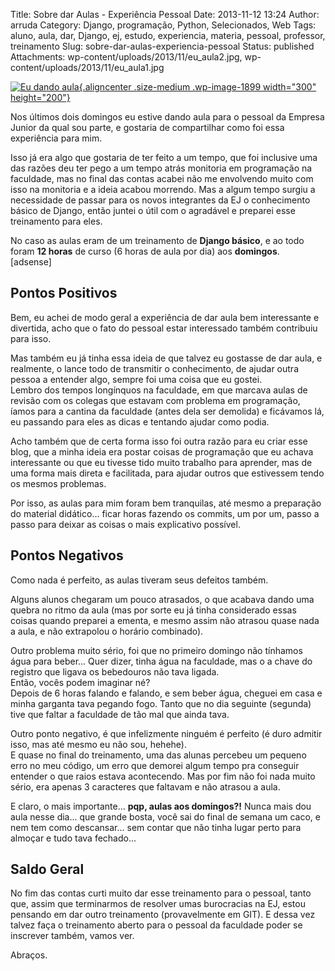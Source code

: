 Title: Sobre dar Aulas - Experiência Pessoal
Date: 2013-11-12 13:24
Author: arruda
Category: Django, programação, Python, Selecionados, Web
Tags: aluno, aula, dar, Django, ej, estudo, experiencia, materia, pessoal, professor, treinamento
Slug: sobre-dar-aulas-experiencia-pessoal
Status: published
Attachments: wp-content/uploads/2013/11/eu_aula2.jpg, wp-content/uploads/2013/11/eu_aula1.jpg

[![](http://www.arruda.blog.br/wp-content/uploads/2013/11/eu_aula2-300x200.jpg "Eu dando aula"){.aligncenter .size-medium .wp-image-1899 width="300" height="200"}]({static}wp-content/uploads/2013/11/eu_aula2.jpg)

Nos últimos dois domingos eu estive dando aula para o pessoal da Empresa Junior da qual sou parte, e gostaria de compartilhar como foi essa experiência para mim.

Isso já era algo que gostaria de ter feito a um tempo, que foi inclusive uma das razões deu ter pego a um tempo atrás monitoria em programação na faculdade, mas no final das contas acabei não me envolvendo muito com isso na monitoria e a ideia acabou morrendo. Mas a algum tempo surgiu a necessidade de passar para os novos integrantes da EJ o conhecimento básico de Django, então juntei o útil com o agradável e preparei esse treinamento para eles.

No caso as aulas eram de um treinamento de **Django básico**, e ao todo foram **12 horas** de curso (6 horas de aula por dia) aos **domingos**.  
\[adsense\]

Pontos Positivos
----------------

Bem, eu achei de modo geral a experiência de dar aula bem interessante e divertida, acho que o fato do pessoal estar interessado também contribuiu para isso.

Mas também eu já tinha essa ideia de que talvez eu gostasse de dar aula, e realmente, o lance todo de transmitir o conhecimento, de ajudar outra pessoa a entender algo, sempre foi uma coisa que eu gostei.  
Lembro dos tempos longínquos na faculdade, em que marcava aulas de revisão com os colegas que estavam com problema em programação, íamos para a cantina da faculdade (antes dela ser demolida) e ficávamos lá, eu passando para eles as dicas e tentando ajudar como podia.

Acho também que de certa forma isso foi outra razão para eu criar esse blog, que a minha ideia era postar coisas de programação que eu achava interessante ou que eu tivesse tido muito trabalho para aprender, mas de uma forma mais direta e facilitada, para ajudar outros que estivessem tendo os mesmos problemas.

Por isso, as aulas para mim foram bem tranquilas, até mesmo a preparação do material didático... ficar horas fazendo os commits, um por um, passo a passo para deixar as coisas o mais explicativo possível.

Pontos Negativos
----------------

Como nada é perfeito, as aulas tiveram seus defeitos também.

Alguns alunos chegaram um pouco atrasados, o que acabava dando uma quebra no ritmo da aula (mas por sorte eu já tinha considerado essas coisas quando preparei a ementa, e mesmo assim não atrasou quase nada a aula, e não extrapolou o horário combinado).

Outro problema muito sério, foi que no primeiro domingo não tínhamos água para beber... Quer dizer, tinha água na faculdade, mas o a chave do registro que ligava os bebedouros não tava ligada.  
Então, vocês podem imaginar né?  
Depois de 6 horas falando e falando, e sem beber água, cheguei em casa e minha garganta tava pegando fogo. Tanto que no dia seguinte (segunda) tive que faltar a faculdade de tão mal que ainda tava.

Outro ponto negativo, é que infelizmente ninguém é perfeito (é duro admitir isso, mas até mesmo eu não sou, hehehe).  
E quase no final do treinamento, uma das alunas percebeu um pequeno erro no meu código, um erro que demorei algum tempo pra conseguir entender o que raios estava acontecendo. Mas por fim não foi nada muito sério, era apenas 3 caracteres que faltavam e não atrasou a aula.

E claro, o mais importante... **pqp, aulas aos domingos?!** Nunca mais dou aula nesse dia... que grande bosta, você sai do final de semana um caco, e nem tem como descansar... sem contar que não tinha lugar perto para almoçar e tudo tava fechado...

Saldo Geral
-----------

No fim das contas curti muito dar esse treinamento para o pessoal, tanto que, assim que terminarmos de resolver umas burocracias na EJ, estou pensando em dar outro treinamento (provavelmente em GIT). E dessa vez talvez faça o treinamento aberto para o pessoal da faculdade poder se inscrever também, vamos ver.

Abraços.
